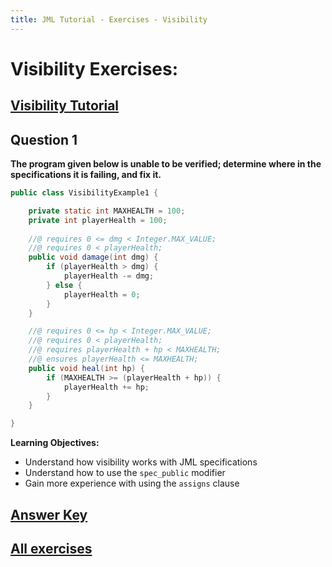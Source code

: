 ```yaml
---
title: JML Tutorial - Exercises - Visibility
---
```

# Visibility Exercises:
## [Visibility Tutorial](https://www.openjml.org/tutorial/Visibility)

## **Question 1**
**The program given below is unable to be verified; determine where in the specifications it is failing, and fix it.**
```Java
public class VisibilityExample1 {

	private static int MAXHEALTH = 100;
	private int playerHealth = 100;
	
	//@ requires 0 <= dmg < Integer.MAX_VALUE;
	//@ requires 0 < playerHealth;
	public void damage(int dmg) {
		if (playerHealth > dmg) {
			playerHealth -= dmg;
		} else {
			playerHealth = 0;
		}
	}

	//@ requires 0 <= hp < Integer.MAX_VALUE;
	//@ requires 0 < playerHealth;
	//@ requires playerHealth + hp < MAXHEALTH;
	//@ ensures playerHealth <= MAXHEALTH;
	public void heal(int hp) {
		if (MAXHEALTH >= (playerHealth + hp)) {
			playerHealth += hp;
		}
	}

}
```

**Learning Objectives:**
+ Understand how visibility works with JML specifications
+ Understand how to use the `spec_public` modifier 
+ Gain more experience with using the `assigns` clause

## **[Answer Key](VisibilityExKey.md)**
## **[All exercises](https://www.openjml.org/tutorial/exercises/exercises)**

